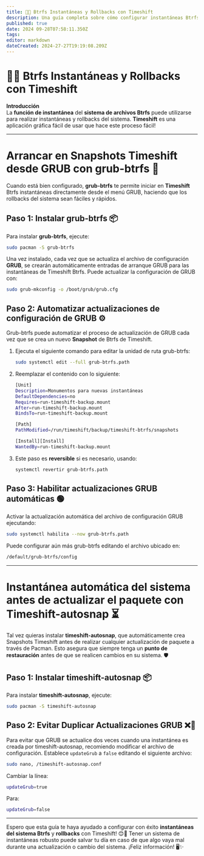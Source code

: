 ```yaml
---
title: 📸🔄 Btrfs Instantáneas y Rollbacks con Timeshift
description: Una guía completa sobre cómo configurar instantáneas Btrfs y retrocesos del sistema usando Timeshift
published: true
date: 2024 09-28T07:58:11.350Z
tags:
editor: markdown
dateCreated: 2024-27-27T19:19:08.209Z
---
```


# 📸🔄 Btrfs Instantáneas y Rollbacks con Timeshift

**Introducción**\
La **función de instantánea** del **sistema de archivos Btrfs** puede utilizarse para realizar instantáneas y rollbacks del sistema. **Timeshift** es una aplicación gráfica fácil de usar que hace este proceso fácil!

---

# Arrancar en Snapshots Timeshift desde GRUB con grub-btrfs 🚀

Cuando está bien configurado, **grub-btrfs** te permite iniciar en **Timeshift** Btrfs instantáneas directamente desde el menú GRUB, haciendo que los rollbacks del sistema sean fáciles y rápidos.

## Paso 1: Instalar grub-btrfs 📦

Para instalar **grub-btrfs**, ejecute:

```bash
sudo pacman -S grub-btrfs
```

Una vez instalado, cada vez que se actualiza el archivo de configuración **GRUB**, se crearán automáticamente entradas de arranque GRUB para las instantáneas de Timeshift Btrfs. Puede actualizar la configuración de GRUB con:

```bash
sudo grub-mkconfig -o /boot/grub/grub.cfg
```

## Paso 2: Automatizar actualizaciones de configuración de GRUB ⚙️

Grub-btrfs puede automatizar el proceso de actualización de GRUB cada vez que se crea un nuevo **Snapshot** de Btrfs de Timeshift.

1. Ejecuta el siguiente comando para editar la unidad de ruta grub-btrfs:
   ```bash
   sudo systemctl edit --full grub-btrfs.path
   ```

2. Reemplazar el contenido con lo siguiente:
   ```bash
   [Unit]
   Description=Monumentos para nuevas instantáneas
   DefaultDependencies=no
   Requires=run-timeshift-backup.mount
   After=run-timeshift-backup.mount
   BindsTo=run-timeshift-backup.mount

   [Path]
   PathModified=/run/timeshift/backup/timeshift-btrfs/snapshots

   [Install][Install]
   WantedBy=run-timeshift-backup.mount
   ```

3. Este paso es **reversible** si es necesario, usando:
   ```bash
   systemctl revertir grub-btrfs.path
   ```

## Paso 3: Habilitar actualizaciones GRUB automáticas 🟢

Activar la actualización automática del archivo de configuración GRUB ejecutando:

```bash
sudo systemctl habilita --now grub-btrfs.path
```

Puede configurar aún más grub-btrfs editando el archivo ubicado en:

```bash
/default/grub-btrfs/config
```

---

# Instantánea automática del sistema antes de actualizar el paquete con Timeshift-autosnap ⏳

Tal vez quieras instalar **timeshift-autosnap**, que automáticamente crea Snapshots Timeshift antes de realizar cualquier actualización de paquete a través de Pacman. Esto asegura que siempre tenga un **punto de restauración** antes de que se realicen cambios en su sistema. 🛡️

## Paso 1: Instalar timeshift-autosnap 📦

Para instalar **timeshift-autosnap**, ejecute:

```bash
sudo pacman -S timeshift-autosnap
```

## Paso 2: Evitar Duplicar Actualizaciones GRUB ❌🔄

Para evitar que GRUB se actualice dos veces cuando una instantánea es creada por timeshift-autosnap, recomiendo modificar el archivo de configuración. Establece `updateGrub` a `false` editando el siguiente archivo:

```bash
sudo nano, /timeshift-autosnap.conf
```

Cambiar la línea:

```bash
updateGrub=true
```

Para:

```bash
updateGrub=false
```

---

Espero que esta guía te haya ayudado a configurar con éxito **instantáneas del sistema Btrfs** y **rollbacks** con Timeshift! 😊🔧 Tener un sistema de instantáneas robusto puede salvar tu día en caso de que algo vaya mal durante una actualización o cambio del sistema. ¡Feliz información! 🖥️✨
